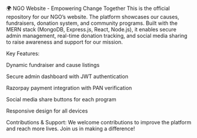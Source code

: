 🌍 NGO Website - Empowering Change Together
This is the official repository for our NGO’s website. The platform showcases our causes, fundraisers, donation system, and community programs. Built with the MERN stack (MongoDB, Express.js, React, Node.js), it enables secure admin management, real-time donation tracking, and social media sharing to raise awareness and support for our mission.

Key Features:

Dynamic fundraiser and cause listings

Secure admin dashboard with JWT authentication

Razorpay payment integration with PAN verification

Social media share buttons for each program

Responsive design for all devices

Contributions & Support:
We welcome contributions to improve the platform and reach more lives. Join us in making a difference!

